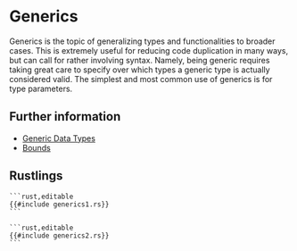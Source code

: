 # Generics

Generics is the topic of generalizing types and functionalities to broader cases.
This is extremely useful for reducing code duplication in many ways, but can call for rather involving syntax.
Namely, being generic requires taking great care to specify over which types a generic type is actually considered valid.
The simplest and most common use of generics is for type parameters.

## Further information

- [Generic Data Types](https://doc.rust-lang.org/stable/book/ch10-01-syntax.html)
- [Bounds](https://doc.rust-lang.org/rust-by-example/generics/bounds.html)

## Rustlings

~~~admonish note title="generics1" collapsible=true
```rust,editable
{{#include generics1.rs}}
```
~~~

~~~admonish note title="generics2" collapsible=true
```rust,editable
{{#include generics2.rs}}
```
~~~
